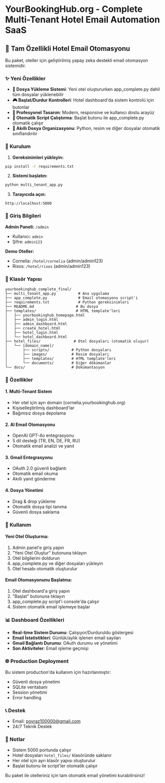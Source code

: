 # YourBookingHub.org - Complete Multi-Tenant Hotel Email Automation SaaS

## 🎯 Tam Özellikli Hotel Email Otomasyonu

Bu paket, oteller için geliştirilmiş yapay zeka destekli email otomasyon sistemidir.

### ✨ Yeni Özellikler

- **📁 Dosya Yükleme Sistemi**: Yeni otel oluştururken app_complete.py dahil tüm dosyalar yüklenebilir
- **🎮 Başlat/Durdur Kontrolleri**: Hotel dashboard'da sistem kontrolü için butonlar
- **🎨 Profesyonel Tasarım**: Modern, responsive ve kullanıcı dostu arayüz
- **🤖 Otomatik Script Çalıştırma**: Başlat butonu ile app_complete.py otomatik çalışır
- **📂 Akıllı Dosya Organizasyonu**: Python, resim ve diğer dosyalar otomatik sınıflandırılır

### 🚀 Kurulum

1. **Gereksinimleri yükleyin:**
```bash
pip install -r requirements.txt
```

2. **Sistemi başlatın:**
```bash
python multi_tenant_app.py
```

3. **Tarayıcıda açın:**
```
http://localhost:5000
```

### 🔐 Giriş Bilgileri

**Admin Paneli:** `/admin`
- Kullanıcı: `admin`
- Şifre: `admin123`

**Demo Oteller:**
- Cornelia: `/hotel/cornelia` (admin/admin123)
- Rixos: `/hotel/rixos` (admin/admin123)

### 📁 Klasör Yapısı

```
yourbookinghub_complete_final/
├── multi_tenant_app.py          # Ana uygulama
├── app_complete.py              # Email otomasyonu script'i
├── requirements.txt             # Python gereksinimleri
├── README.md                   # Bu dosya
├── templates/                  # HTML template'leri
│   ├── yourbookinghub_homepage.html
│   ├── admin_login.html
│   ├── admin_dashboard.html
│   ├── create_hotel.html
│   ├── hotel_login.html
│   └── hotel_dashboard.html
├── hotel_files/               # Otel dosyaları (otomatik oluşur)
│   └── [domain_name]/
│       ├── scripts/          # Python dosyaları
│       ├── images/           # Resim dosyaları
│       ├── templates/        # HTML template'leri
│       └── documents/        # Diğer dökümanlar
└── docs/                     # Dokümantasyon
```

### 🎯 Özellikler

#### 1. Multi-Tenant Sistem
- Her otel için ayrı domain (cornelia.yourbookinghub.org)
- Kişiselleştirilmiş dashboard'lar
- Bağımsız dosya depolama

#### 2. AI Email Otomasyonu
- OpenAI GPT-4o entegrasyonu
- 5 dil desteği (TR, EN, DE, FR, RU)
- Otomatik email analizi ve yanıt

#### 3. Gmail Entegrasyonu
- OAuth 2.0 güvenli bağlantı
- Otomatik email okuma
- Akıllı yanıt gönderme

#### 4. Dosya Yönetimi
- Drag & drop yükleme
- Otomatik dosya tipi tanıma
- Güvenli dosya saklama

### 🔧 Kullanım

#### Yeni Otel Oluşturma:
1. Admin panel'e giriş yapın
2. "Yeni Otel Oluştur" butonuna tıklayın
3. Otel bilgilerini doldurun
4. app_complete.py ve diğer dosyaları yükleyin
5. Otel hesabı otomatik oluşturulur

#### Email Otomasyonunu Başlatma:
1. Otel dashboard'a giriş yapın
2. "Başlat" butonuna tıklayın
3. app_complete.py script'i console'da çalışır
4. Sistem otomatik email işlemeye başlar

### 📊 Dashboard Özellikleri

- **Real-time Sistem Durumu**: Çalışıyor/Durduruldu göstergesi
- **Email İstatistikleri**: Günlük/aylık işlenen email sayıları
- **Gmail Bağlantı Durumu**: OAuth durumu ve yönetimi
- **Son Aktiviteler**: Email işleme geçmişi

### 🌐 Production Deployment

Bu sistem production'da kullanım için hazırlanmıştır:
- Güvenli dosya yönetimi
- SQLite veritabanı
- Session yönetimi
- Error handling

### 📞 Destek

- Email: poyraz100000@gmail.com
- 24/7 Teknik Destek

### 📝 Notlar

- Sistem 5000 portunda çalışır
- Hotel dosyaları `hotel_files/` klasöründe saklanır
- Her otel için ayrı klasör yapısı oluşturulur
- Başlat butonu ile script'ler otomatik çalışır

Bu paket ile otelleriniz için tam otomatik email yönetimi kurabilirsiniz!